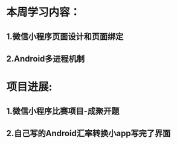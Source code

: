 # **本周学习内容：**
  ## 1.微信小程序页面设计和页面绑定
  ## 2.Android多进程机制
# **项目进展:**
  ## 1.微信小程序比赛项目-成聚开题
  ## 2.自己写的Android汇率转换小app写完了界面